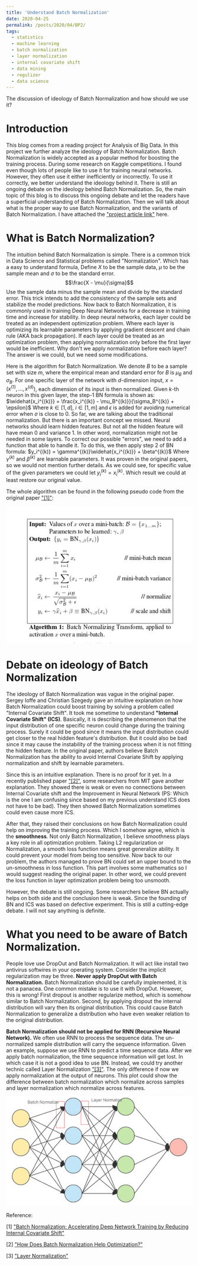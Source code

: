 ```yaml
---
title: 'Understand Batch Normalization'
date: 2020-04-25
permalink: /posts/2020/04/BP2/
tags:
  - statistics
  - machine learning
  - batch normalization
  - layer normalization
  - internal covariate shift
  - data mining
  - regulizer
  - data science
---
```

The discussion of ideology of Batch Normalization and how should we use it?

Introduction
======
This blog comes from a reading project for Analysis of Big Data. In this project we further analyze the ideology of Batch Normalization. Batch Normalization is widely accepted as a popular method for boosting the training process. During some research on Kaggle competitions. I found even though lots of people like to use it for training neural networks. However, they often use it either inefficiently or incorrectly. To use it correctly, we better understand the ideology behind it. There is still an ongoing debate on the ideology behind Batch Normalization. So, the main topic of this blog is to discuss this ongoing debate and let the readers have a superficial understanding of Batch Normalization. Then we will talk about what is the proper way to use Batch Normalization, and the variants of Batch Normalization. I have attached the ["project article link"](https://www.wei-siyi.com/files/D80_Final_Report.pdf) here. 

What is Batch Normalization?
======
The intuition behind Batch Normalization is simple. There is a common trick in Data Science and Statistical problems called "Normalization". Which has a easy to understand formula, Define $X$ to be the sample data, $\mu$ to be the sample mean and $\sigma$ to be the standard error.
$$\frac{X - \mu}{\sigma}$$
Use the sample data minus the sample mean and divide by the standard error. This trick intends to add the consistency of the sample sets and stabilize the model predictions.
Now back to Batch Normalization, it is commonly used in training Deep Neural Networks for a decrease in training time and increase for stability. In deep neural networks, each layer could be treated as an independent optimization problem. Where each layer is optimizing its learnable parameters by applying gradient descent and chain rule (AKA back propagation). If each layer could be treated as an optimization problem, then applying normalization only before the first layer would be inefficient. Why don't we apply normalization before each layer? The answer is we could, but we need some modifications.


Here is the algorithm for Batch Normalization. We denote $B$ to be a sample set with size $m$, where the empirical mean and standard error for $B$ is $\mu_B$ and $\sigma_B$. For one specific layer of the network with $d$-dimension input, $x = (x^{(1)},...,x^{(d)})$, each dimension of its input is then normalized. Given $k$-th neuron in this given layer, the step-1 BN formula is shown as:
$\widehat{x_i^{(k)}} = \frac{x_i^{(k)} - \mu_B^{(k)}}{\sigma_B^{(k)} + \epsilon}$
Where $k \in [1,d]$, $i \in [1,m]$ and $\epsilon$ is added for avoiding numerical error when $\sigma$ is close to 0.
So far, we are talking about the traditional normalization. But there is an important concept we missed. Neural networks should learn hidden features. But not all the hidden feature will have mean 0 and variance 1. In other word, normalization might not be needed in some layers. To correct our possible "errors", we need to add a function that able to handle it. To do this, we then apply step 2 of BN formula:
$y_i^{(k)} = \gamma^{(k)}\widehat{x_i^{(k)}} + \beta^{(k)}$
Where $\gamma^{(k)}$ and $\beta^{(k)}$ are learnable parameters. It was proven in the original papers, so we would not mention further details. As we could see, for specific value of the given parameters we could let $y_i^{(k)} = x_i^{(k)}$. Which result we could at least restore our original value.

The whole algorithm can be found in the following pseudo code from the original paper ["[1]"](https://arxiv.org/pdf/1502.03167v3.pdf):

![original code](https://github.com/superp0tat0/superp0tat0.github.io/raw/master/posts/post3/algorithm.png)

Debate on ideology of Batch Normalization
======
The ideology of Batch Normalization was vague in the original paper. Sergey Ioffe and Christian Szegedy gave an intuitive explanation on how Batch Normalization could boost training by solving a problem called "Internal Covariate Shift".
It took me sometime to understand **"Internal Covariate Shift" (ICS)**. Basically, it is describing the phenomenon that the input distribution of one specific neuron could change during the training process. Surely it could be good since it means the input distribution could get closer to the real hidden feature's distribution. But it could also be bad since it may cause the instability of the training process when it is not fitting the hidden feature. In the original paper, authors believe Batch Normalization has the ability to avoid Internal Covariate Shift by applying normalization and shift by learnable parameters.

Since this is an intuitive explanation. There is no proof for it yet. In a recently published paper ["[2]"](https://papers.nips.cc/paper/7515-how-does-batch-normalization-help-optimization.pdf), some researchers from MIT gave another explanation. They showed there is weak or even no connections between Internal Covariate shift and the Improvement in Neural Network (PS: Which is the one I am confusing since based on my previous understand ICS does not have to be bad). They then showed Batch Normalization sometimes could even cause more ICS.

After that, they raised their conclusions on how Batch Normalization could help on improving the training process. Which I somehow agree, which is the **smoothness**. Not only Batch Normalization, I believe smoothness plays a key role in all optimization problem. Taking L2 regularization or Normalization, a smooth loss function means great generalize ability. It could prevent your model from being too sensitive. Now back to our problem, the authors managed to prove BN could set an upper bound to the un-smoothness in loss function. This part involves some mathematics so I would suggest reading the original paper. In other word, we could prevent the loss function in layer optimization problem being too unsmooth.

However, the debate is still ongoing. Some researchers believe BN actually helps on both side and the conclusion here is weak. Since the founding of BN and ICS was based on defective experiment. This is still a cutting-edge debate. I will not say anything is definite.

What you need to be aware of Batch Normalization.
======
People love use DropOut and Batch Normalization. It will act like install two antivirus softwires in your operating system. Consider the implicit regularization may be three.
**Never apply DropOut with Batch Normalization.**
Batch Normalization should be carefully implemented, it is not a panacea. One common mistake is to use it with DropOut. However, this is wrong! First dropout is another regularize method, which is somehow similar to Batch Normalization. Second, by applying dropout the internal distribution will vary then its original distribution. This could cause Batch Normalization to generalize a distribution who have even weaker relation to the original distribution.

**Batch Normalization should not be applied for RNN (Recursive Neural Network).**
We often use RNN to process the sequence data. The un-normalized sample distribution will carry the sequence information. Given an example, suppose we use RNN to predict a time sequence data. After we apply batch normalization, the time sequence information will get lost. In which case it is not a good idea to use BN. Instead, we could try another technic called Layer Normalization ["[3]"](https://arxiv.org/abs/1607.06450). The only difference if now we apply normalization at the output of neurons. This plot could show the difference between batch normalization which normalize across samples and layer normalization which normalize across features.

![Difference between BN and LN](https://github.com/superp0tat0/superp0tat0.github.io/raw/master/posts/post3/export.png)

Reference:

[1] ["Batch Normalization: Accelerating Deep Network Training by Reducing Internal Covariate Shift"](https://arxiv.org/pdf/1502.03167v3.pdf)

[2] ["How Does Batch Normalization Help Optimization?"](https://papers.nips.cc/paper/7515-how-does-batch-normalization-help-optimization.pdf)

[3] ["Layer Normalization"](https://arxiv.org/abs/1607.06450)
